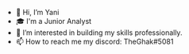 - 👋 Hi, I’m Yani
- 🎓 I'm a Junior Analyst
- 👀 I’m interested in building my skills professionally. 
- 📫 How to reach me my discord: TheGhak#5081

<!---
GitGood12/GitGood12 is a ✨ special ✨ repository because its `README.md` (this file) appears on your GitHub profile.
You can click the Preview link to take a look at your changes.
--->
